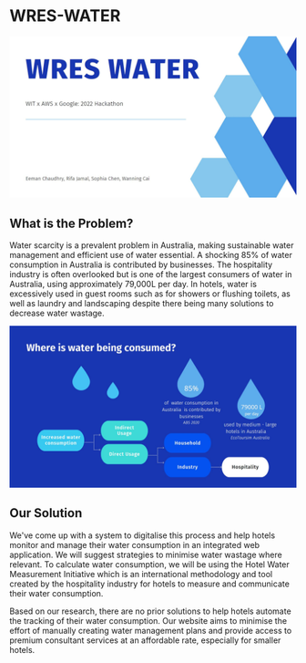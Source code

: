 # WRES-WATER
![alt text](https://github.com/WIT-HACK-2022-WRES/WRES-WATER/blob/main/WRESWATER.jpg)
## What is the Problem?
Water scarcity is a prevalent problem in Australia, making sustainable water management  and efficient use of water essential. A shocking 85% of water consumption in Australia is contributed by businesses. The hospitality industry is often overlooked but is one of the largest consumers of water in Australia, using approximately 79,000L per day. 
In hotels, water is excessively used in guest rooms such as for showers or flushing toilets, as well as laundry and landscaping despite there being many solutions to decrease water wastage.

![water consumption diagram](https://github.com/WIT-HACK-2022-WRES/WRES-WATER/blob/main/consumption.jpg)
## Our Solution
We've come up with a system to digitalise this process and help hotels monitor and manage their water consumption in an integrated web application. We will suggest strategies to minimise water wastage where relevant. To calculate water consumption, we will be using the Hotel Water Measurement Initiative which is an international methodology and tool created by the hospitality industry for hotels to measure and communicate their water consumption.
 
Based on our research, there are no prior solutions to help hotels automate the tracking of their water consumption.
Our website aims to minimise the effort of manually creating water management plans and provide access to premium consultant services at an affordable rate, especially for smaller hotels.
